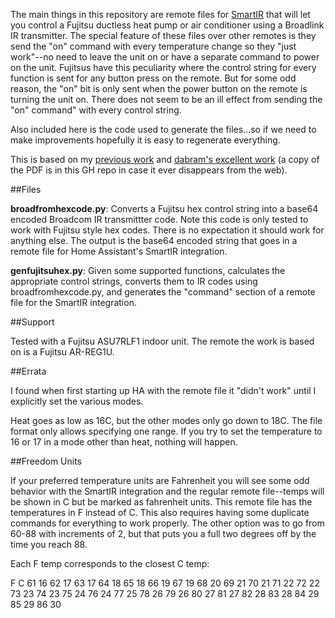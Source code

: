 

The main things in this repository are remote files for [SmartIR](https://github.com/smartHomeHub/SmartIR) that will let you control a Fujitsu ductless heat pump or air conditioner using a Broadlink IR transmitter.  The special feature of these files over other remotes is they send the "on" command with every temperature change so they "just work"--no need to leave the unit on or have a separate command to power on the unit.  Fujitsus have this peculiarity where the control string for every function is sent for any button press on the remote.  But for some odd reason, the "on" bit is only sent when the power button on the remote is turning the unit on.  There does not seem to be an ill effect from sending the "on" command" with every control string.  

Also included here is the code used to generate the files...so if we need to make improvements hopefully it is easy to regenerate everything.

This is based on my [previous work](https://github.com/mattjm/Fujitsu_IR/) and [dabram's excellent work](http://old.ercoupe.com/audio/FujitsuIR.pdf) (a copy of the PDF is in this GH repo in case it ever disappears from the web).  


##Files

**broadfromhexcode.py**:  Converts a Fujitsu hex control string into a base64 encoded Broadcom IR transmittter code.  Note this code is only tested to work with Fujitsu style hex codes.  There is no expectation it should work for anything else.  The output is the base64 encoded string that goes in a remote file for Home Assistant's SmartIR integration.  

**genfujitsuhex.py**:  Given some supported functions, calculates the appropriate control strings, converts them to IR codes using broadfromhexcode.py, and generates the "command" section of a remote file for the SmartIR integration.  



##Support

Tested with a Fujitsu ASU7RLF1 indoor unit.  The remote the work is based on is a Fujitsu AR-REG1U.  


##Errata

I found when first starting up HA with the remote file it "didn't work" until I explicitly set the various modes.

Heat goes as low as 16C, but the other modes only go down to 18C.  The file format only allows specifying one range.  If you try to set the temperature to 16 or 17 in a mode other than heat, nothing will happen.  


##Freedom Units

If your preferred temperature units are Fahrenheit you will see some odd behavior with the SmartIR integration and the regular remote file--temps will be shown in C but be marked as fahrenheit units.  This remote file has the temperatures in F instead of C.  This also requires having some duplicate commands for everything to work properly.  The other option was to go from 60-88 with increments of 2, but that puts you a full two degrees off by the time you reach 88.  


Each F temp corresponds to the closest C temp:

 F   C
61  16
62  17
63  17
64  18
65  18
66  19
67  19
68  20
69  21
70  21
71  22
72  22
73  23
74  23
75  24
76  24
77  25
78  26
79  26
80  27
81  27
82  28
83  28
84  29
85  29
86  30








